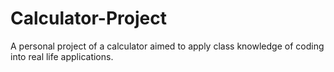 # Calculator-Project
A personal project of a calculator aimed to apply class knowledge of coding into real life applications.

